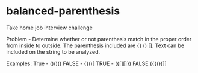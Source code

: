 # balanced-parenthesis
Take home job interview challenge

Problem - Determine whether or not parenthesis match in the proper order from inside to outside. 
The parenthesis included are {} () []. Text can be included on the string to be analyzed.

Examples:
True - ()()()
FALSE - {}()[
TRUE - ({[][]})
FALSE {{{(})]]
